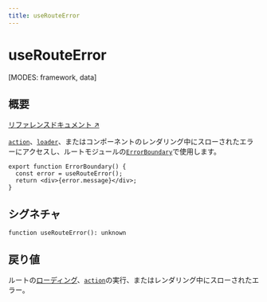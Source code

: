 ```yaml
---
title: useRouteError
---
```


# useRouteError

<!--
⚠️ ⚠️ IMPORTANT ⚠️ ⚠️ 

Thank you for helping improve our documentation!

This file is auto-generated from the JSDoc comments in the source
code, so please edit the JSDoc comments in the file below and this
file will be re-generated once those changes are merged.

https://github.com/remix-run/react-router/blob/main/packages/react-router/lib/hooks.tsx
-->

[MODES: framework, data]

## 概要

[リファレンスドキュメント ↗](https://api.reactrouter.com/v7/functions/react_router.useRouteError.html)

[`action`](../../start/framework/route-module#action)、[`loader`](../../start/framework/route-module#loader)、またはコンポーネントのレンダリング中にスローされたエラーにアクセスし、ルートモジュールの[`ErrorBoundary`](../../start/framework/route-module#errorboundary)で使用します。

```tsx
export function ErrorBoundary() {
  const error = useRouteError();
  return <div>{error.message}</div>;
}
```

## シグネチャ

```tsx
function useRouteError(): unknown
```

## 戻り値

ルートの[ローディング](../../start/framework/route-module#loader)、[`action`](../../start/framework/route-module#action)の実行、またはレンダリング中にスローされたエラー。